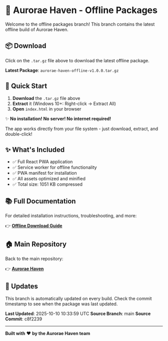 # 🌌 Aurorae Haven - Offline Packages

Welcome to the offline packages branch! This branch contains the latest offline build of Aurorae Haven.

## 📦 Download

Click on the `.tar.gz` file above to download the latest offline package.

**Latest Package**: `aurorae-haven-offline-v1.0.0.tar.gz`

## 🚀 Quick Start

1. **Download** the `.tar.gz` file above
2. **Extract** it (Windows 10+: Right-click → Extract All)
3. **Open** `index.html` in your browser

✨ **No installation! No server! No internet required!**

The app works directly from your file system - just download, extract, and double-click!

## ✨ What's Included

- ✅ Full React PWA application
- ✅ Service worker for offline functionality
- ✅ PWA manifest for installation
- ✅ All assets optimized and minified
- ✅ Total size: 1051 KB compressed

## 📚 Full Documentation

For detailed installation instructions, troubleshooting, and more:

👉 [**Offline Download Guide**](https://github.com/aurorae-haven/aurorae-haven/blob/main/docs/OFFLINE-DOWNLOAD.md)

## 🏠 Main Repository

Back to the main repository:

👉 [**Aurorae Haven**](https://github.com/aurorae-haven/aurorae-haven)

## 🔄 Updates

This branch is automatically updated on every build. Check the commit timestamp to see when the package was last updated.

**Last Updated**: 2025-10-10 10:33:59 UTC
**Source Branch**: main
**Source Commit**: c8f2239

---

**Built with** ❤️ **by the Aurorae Haven team**
